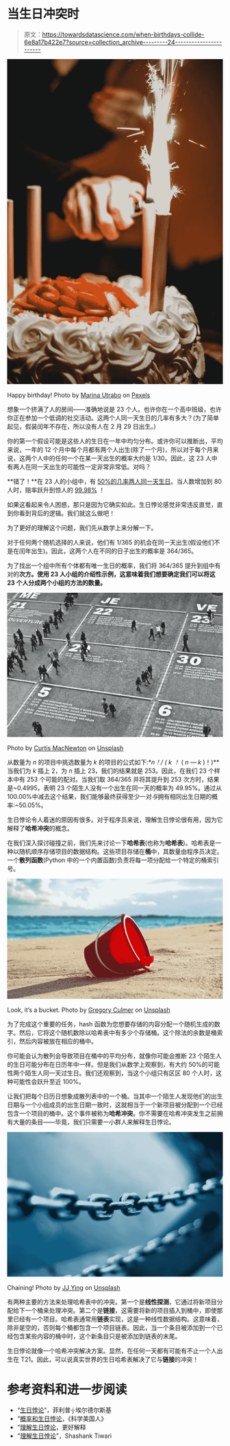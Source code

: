 # 当生日冲突时

> 原文：<https://towardsdatascience.com/when-birthdays-collide-6e8a17b422e7?source=collection_archive---------24----------------------->

![](img/7c2e26bd4659dbedd0c41e6a886f146f.png)

Happy birthday! Photo by [Marina Utrabo](https://www.pexels.com/@marina-utrabo-390305) on [Pexels](https://www.pexels.com/photo/person-lighting-the-sparklers-1729797/)

想象一个挤满了人的房间——准确地说是 23 个人。也许你在一个高中班级，也许你正在参加一个低调的社交活动。这两个人同一天生日的几率有多大？(为了简单起见，假装闰年不存在，所以没有人在 2 月 29 日出生。)

你的第一个假设可能是这些人的生日在一年中均匀分布。或许你可以推断出，平均来说，一年的 12 个月中每个月都有两个人出生(除了一个月)，所以对于每个月来说，这两个人中的任何一个在某一天出生的概率大约是 1/30。因此，这 23 人中有两人在同一天出生的可能性一定非常非常低。对吗？

**错了！**在 23 人的小组中，有 [50%的几率两人同一天生日](http://www.efgh.com/math/birthday.htm)。当人数增加到 80 人时，赔率跃升到惊人的 [99.98%](http://shanky.org/2018/11/08/understanding-the-birthday-paradox/) ！

如果这看起来令人困惑，那只是因为它确实如此。生日悖论感觉非常违反直觉，直到你看到背后的逻辑。我们就这么做吧！

为了更好的理解这个问题，我们先从数学上来分解一下。

对于任何两个随机选择的人来说，他们有 1/365 的机会在同一天出生(假设他们不是在闰年出生)。因此，这两个人在不同的日子出生的概率是 364/365。

为了找出一个组中所有个体都有唯一生日的概率，我们将 364/365 提升到组中有对的**次方。使用 23 人小组的介绍性示例，这意味着我们想要确定我们可以将这 23 个人分成两个小组的方法的数量。**

![](img/400eeb0356301e99b643da6d5e7df1f7.png)

Photo by [Curtis MacNewton](https://unsplash.com/photos/vVIwtmqsIuk?utm_source=unsplash&utm_medium=referral&utm_content=creditCopyText) on [Unsplash](https://unsplash.com/search/photos/calendar?utm_source=unsplash&utm_medium=referral&utm_content=creditCopyText)

从数量为 *n* 的项目中挑选数量为 *k* 的项目的公式如下:**n！/ ( *k* ！* ( *n* — *k* )！)**当我们为 *k* 插上 2，为 *n* 插上 23，我们的结果就是 253。因此，在我们 23 个样本中有 253 个可能的配对。当我们取 364/365 并将其提升到 253 次方时，结果是~0.4995，表明 23 个陌生人没有一个出生在同一天的概率为 49.95%。通过从 100.00%中减去这个结果，我们能够最终获得至少一对*与*拥有相同出生日期的概率:~50.05%。

生日悖论令人着迷的原因有很多。对于程序员来说，理解生日悖论很有用，因为它解释了**哈希冲突**的概念。

在我们深入探讨碰撞之前，我们先来讨论一下**哈希表**(也称为**哈希表**)。哈希表是一种以随机顺序存储项目的数据结构。这些项目存储在**桶**中，其数量由程序员决定。一个**散列函数**(Python 中的一个内置函数)负责将每一项分配给一个特定的桶索引号。

![](img/53b7dad301d539e400a4bf1e3e96a6c9.png)

Look, it’s a bucket. Photo by [Gregory Culmer](https://unsplash.com/photos/COovdd_3gzI?utm_source=unsplash&utm_medium=referral&utm_content=creditCopyText) on [Unsplash](https://unsplash.com/search/photos/bucket?utm_source=unsplash&utm_medium=referral&utm_content=creditCopyText)

为了完成这个重要的任务，hash 函数为您想要存储的内容分配一个随机生成的数字。然后，它将这个随机数除以哈希表中有多少个存储桶。这个除法的余数是桶索引，然后内容被放在相应的桶中。

你可能会认为散列会导致项目在桶中的平均分布，就像你可能会推断 23 个陌生人的生日可能分布在日历年中一样。但是我们从数学上观察到，有大约 50%的可能性两个陌生人同一天过生日。我们还观察到，当这个小组只有区区 80 个人时，这种可能性会跃升至近 100%。

让我们把每个日历日想象成散列表中的一个桶。当其中一个陌生人发现他们的出生日期与一个小组成员的出生日期一致时，这就相当于一个新项目被分配到一个已经包含一个项目的桶中。这个事件被称为**哈希冲突**。你不需要在哈希冲突发生之前拥有大量的条目——毕竟，我们只需要一小群人来解释生日悖论。

![](img/71ce15912fe8e8f22c9b0a66ce72ca3a.png)

Chaining! Photo by [JJ Ying](https://unsplash.com/photos/PDxYfXVlK2M?utm_source=unsplash&utm_medium=referral&utm_content=creditCopyText) on [Unsplash](https://unsplash.com/search/photos/link?utm_source=unsplash&utm_medium=referral&utm_content=creditCopyText)

有两种主要的方法来处理哈希表中的冲突。第一个是**线性探测**，它通过将新项目分配给下一个桶来处理冲突。第二个是**链接**，这需要将新的项目插入到桶中，即使那里已经有一个项目。哈希表通常用**链表**实现，这是一种线性数据结构。这意味着，除非是空的，否则每个桶都包含一个项目链表。因此，当一个条目被添加到一个已经包含某些内容的桶中时，这个新条目只是被添加到链表的末尾。

生日悖论就像一个哈希冲突解决方案。显然，在任何一天都有可能有不止一个人出生在 T21。因此，可以说真实世界的生日哈希表解决了它与**链接**的冲突！

# 参考资料和进一步阅读

*   “[生日悖论](http://www.efgh.com/math/birthday.htm)”，菲利普·j·埃尔德尔斯基
*   ”[概率和生日悖论](https://www.scientificamerican.com/article/bring-science-home-probability-birthday-paradox/)，《科学美国人》
*   ”[理解生日悖论](https://betterexplained.com/articles/understanding-the-birthday-paradox/)，更好解释
*   "[理解生日悖论](http://shanky.org/2018/11/08/understanding-the-birthday-paradox/)"，Shashank Tiwari